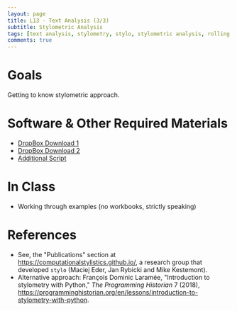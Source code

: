 ```yaml
---
layout: page
title: L13 - Text Analysis (3/3)
subtitle: Stylometric Analysis
tags: [text analysis, stylometry, stylo, stylometric analysis, rolling stylometry]
comments: true
---
```


# Goals

Getting to know stylometric approach.

# Software & Other Required Materials

- [DropBox Download 1](https://www.dropbox.com/s/6lp9um5xf2u8uft/L13%20-%20Stylometry.zip?dl=0)
- [DropBox Download 2](https://www.dropbox.com/s/gcyia4c5f4dhm4a/L13%20-%20Stylometry%20-%20EXTRA.zip?dl=0)
- [Additional Script](https://univie-histr-2019.github.io/files/13/_Rscript_Rolling_RomanDeLaRose.r.zip)

# In Class

- Working through examples (no workbooks, strictly speaking)

# References

- See, the "Publications" section at <https://computationalstylistics.github.io/>, a research group that developed `stylo` (Maciej Eder, Jan Rybicki and Mike Kestemont).
- Alternative approach: François Dominic Laramée, "Introduction to stylometry with Python," *The Programming Historian* 7 (2018), <https://programminghistorian.org/en/lessons/introduction-to-stylometry-with-python>.


